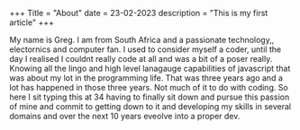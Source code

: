 +++
Title = "About"
date = 23-02-2023
description = "This is my first article"
+++

My name is Greg. I am from South Africa and a passionate technology,, electornics and computer fan. I used to consider myself a coder, until the day I realised I couldnt really code at all and was a bit of a poser really. 
Knowing all the lingo and high level lanagauge capabilities of javascript that was about my lot in the programming life. That was three years ago and a lot has happened in those three years. Not much of it to do with coding.
So here I sit typing this at 34 having to finally sit down and pursue this passion of mine and commit to getting down to it and developing my skills in several domains and over the next 10 years eveolve into a proper dev.

